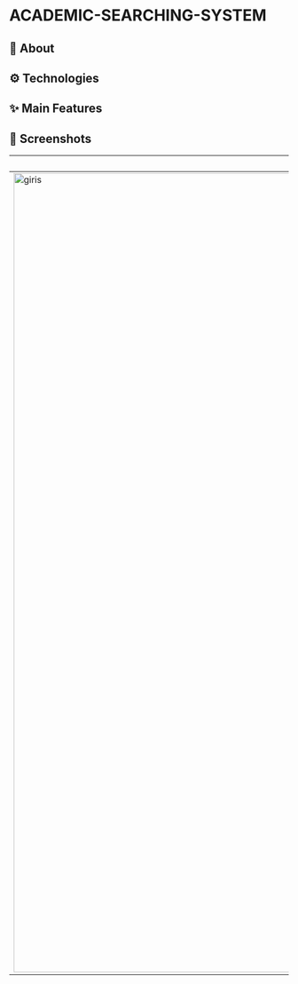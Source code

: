 # ACADEMIC-SEARCHING-SYSTEM

## :calling: About

## :gear: Technologies

## :sparkles: Main Features

## :camera_flash: Screenshots

| HOME |
| --- |
| <img width="1440" alt="giris" src="https://user-images.githubusercontent.com/80275552/225235537-5704fb82-7135-4355-8aa3-4c2acdff1989.png"> |

